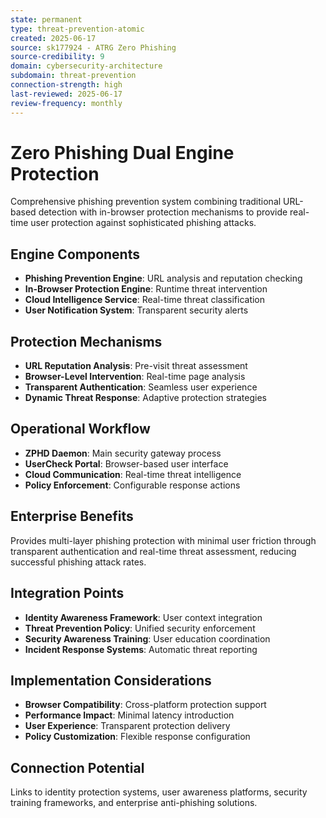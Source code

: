 ```yaml
---
state: permanent
type: threat-prevention-atomic
created: 2025-06-17
source: sk177924 - ATRG Zero Phishing
source-credibility: 9
domain: cybersecurity-architecture
subdomain: threat-prevention
connection-strength: high
last-reviewed: 2025-06-17
review-frequency: monthly
---
```


# Zero Phishing Dual Engine Protection

Comprehensive phishing prevention system combining traditional URL-based detection with in-browser protection mechanisms to provide real-time user protection against sophisticated phishing attacks.

## Engine Components

- **Phishing Prevention Engine**: URL analysis and reputation checking
- **In-Browser Protection Engine**: Runtime threat intervention
- **Cloud Intelligence Service**: Real-time threat classification
- **User Notification System**: Transparent security alerts

## Protection Mechanisms

- **URL Reputation Analysis**: Pre-visit threat assessment
- **Browser-Level Intervention**: Real-time page analysis
- **Transparent Authentication**: Seamless user experience
- **Dynamic Threat Response**: Adaptive protection strategies

## Operational Workflow

- **ZPHD Daemon**: Main security gateway process
- **UserCheck Portal**: Browser-based user interface
- **Cloud Communication**: Real-time threat intelligence
- **Policy Enforcement**: Configurable response actions

## Enterprise Benefits

Provides multi-layer phishing protection with minimal user friction through transparent authentication and real-time threat assessment, reducing successful phishing attack rates.

## Integration Points

- **Identity Awareness Framework**: User context integration
- **Threat Prevention Policy**: Unified security enforcement
- **Security Awareness Training**: User education coordination
- **Incident Response Systems**: Automatic threat reporting

## Implementation Considerations

- **Browser Compatibility**: Cross-platform protection support
- **Performance Impact**: Minimal latency introduction
- **User Experience**: Transparent protection delivery
- **Policy Customization**: Flexible response configuration

## Connection Potential

Links to identity protection systems, user awareness platforms, security training frameworks, and enterprise anti-phishing solutions.